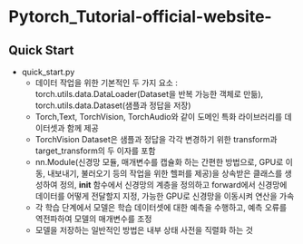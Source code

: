 # Pytorch_Tutorial-official-website-

## Quick Start
* quick_start.py
  - 데이터 작업을 위한 기본적인 두 가지 요소 : torch.utils.data.DataLoader(Dataset을 반복 가능한 객체로 만듦), torch.utils.data.Dataset(샘플과 정답을 저장)
  - Torch,Text, TorchVision, TorchAudio와 같이 도메인 특화 라이브러리를 데이터셋과 함께 제공
  - TorchVision Dataset은 샘플과 정답을 각각 변경하기 위한 transform과 target_transform의 두 이자를 포함
  - nn.Module(신경망 모듈, 매개변수를 캡슐화 하는 간편한 방법으로, GPU로 이동, 내보내기, 불러오기 등의 작업을 위한 헬퍼를 제공)을 상속받은 클래스를 생성하여 정의, __init__ 함수에서 신경망의 계층을 정의하고 forward에서 신경망에 데이터를 어떻게 전달할지 지정, 가능한 GPU로 신경망을 이동시켜 연산을 가속
  - 각 학습 단계에서 모델은 학습 데이터셋에 대한 예측을 수행하고, 예측 오류를 역전파하여 모델의 매개변수를 조정
  - 모델을 저장하는 일반적인 방법은 내부 상태 사전을 직렬화 하는 것
  
